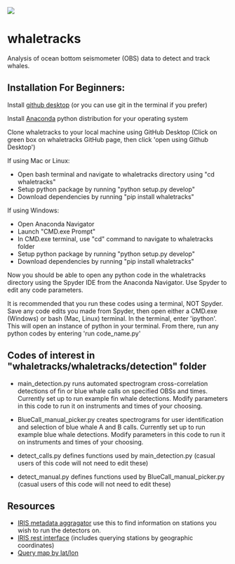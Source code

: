 ![](https://travis-ci.com/uwescience/whaletracks.svg?branch=master)

# whaletracks
Analysis of ocean bottom seismometer (OBS) data to detect and track whales.

## Installation For Beginners:

Install [github desktop](https://desktop.github.com/) (or you can use git in the terminal if you prefer)

Install [Anaconda](https://www.anaconda.com/products/individual) python distribution for your operating system

Clone whaletracks to your local machine using GitHub Desktop (Click on green box on whaletracks GitHub page, then click 'open using Github Desktop') 

If using Mac or Linux:
-   Open bash terminal and navigate to whaletracks directory using "cd whaletracks"
-   Setup python package by running "python setup.py develop"
-   Download dependencies by running "pip install whaletracks"

If using Windows:
-   Open Anaconda Navigator
-   Launch "CMD.exe Prompt"
-   In CMD.exe terminal, use "cd" command to navigate to whaletracks folder
-   Setup python package by running "python setup.py develop"
-   Download dependencies by running "pip install whaletracks"

Now you should be able to open any python code in the whaletracks directory using the Spyder IDE from the Anaconda Navigator. Use Spyder to edit any code parameters. 

It is recommended that you run these codes using a terminal, NOT Spyder. Save any code edits you made from Spyder, then open either a CMD.exe (Windows) or bash (Mac, Linux) terminal. In the terminal, enter 'ipython'. This will open an instance of python in your terminal. From there, run any python codes by entering 'run code_name.py'

## Codes of interest in "whaletracks/whaletracks/detection" folder
- main_detection.py runs automated spectrogram cross-correlation detections of fin or blue whale calls on specified OBSs and times. Currently set up to run example fin whale detections. Modify parameters in this code to run it on instruments and times of your choosing.
- BlueCall_manual_picker.py creates spectrograms for user identification and selection of blue whale A and B calls. Currently set up to run example blue whale detections. Modify parameters in this code to run it on instruments and times of your choosing.

- detect_calls.py defines functions used by main_detection.py (casual users of this code will not need to edit these)
- detect_manual.py defines functions used by BlueCall_manual_picker.py (casual users of this code will not need to edit these)

## Resources
- [IRIS metadata aggragator](http://ds.iris.edu/mda/7D/FC03D/?starttime=2014-09-07T00:00:00&endtime=2015-10-02T23:59:59) use this to find information on stations you wish to run the detectors on. 
- [IRIS rest interface](https://service.iris.edu/irisws/fedcatalog/1/) (includes querying stations by geographic coordinates)
- [Query map by lat/lon](http://ds.iris.edu/gmap/#maxlat=50&maxlon=-124&minlat=38&minlon=-132&network=*&drawingmode=box&planet=earth)



